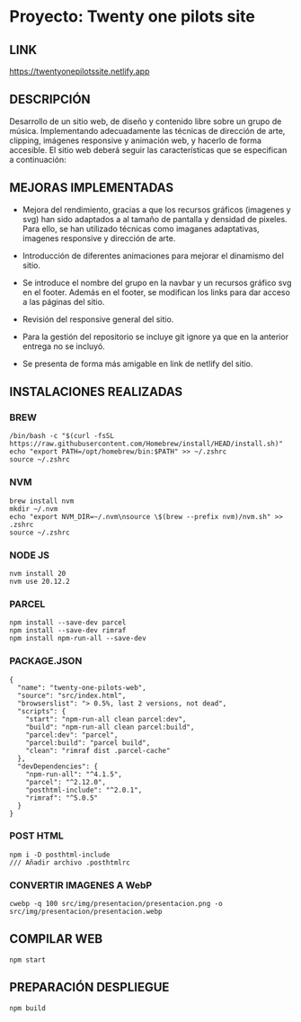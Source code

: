 # Proyecto: Twenty one pilots site

## LINK 

https://twentyonepilotssite.netlify.app

## DESCRIPCIÓN

Desarrollo de un sitio web, de diseño y contenido libre sobre un grupo de música. Implementando adecuadamente las técnicas de dirección de arte, clipping, imágenes responsive y animación web, y hacerlo de forma accesible.
El sitio web deberá seguir las características que se especifican a continuación:


## MEJORAS IMPLEMENTADAS

- Mejora del rendimiento, gracias a que los recursos gráficos (imagenes y svg) han sido adaptados a al tamaño de pantalla y densidad de pixeles. Para ello, se han utilizado técnicas como imaganes adaptativas, imagenes responsive y dirección de arte.
  
- Introducción de diferentes animaciones para mejorar el dinamismo del sitio.
  
- Se introduce el nombre del grupo en la navbar y un recursos gráfico svg en el footer. Además en el footer, se modifican los links para dar acceso a las páginas del sitio.
  
- Revisión del responsive general del sitio.
  
- Para la gestión del repositorio se incluye git ignore ya que en la anterior entrega no se incluyó.
  
- Se presenta de forma más amigable en link de netlify del sitio.

## INSTALACIONES REALIZADAS

### BREW

```text
/bin/bash -c "$(curl -fsSL https://raw.githubusercontent.com/Homebrew/install/HEAD/install.sh)"
echo "export PATH=/opt/homebrew/bin:$PATH" >> ~/.zshrc
source ~/.zshrc

```

### NVM

```text
brew install nvm
mkdir ~/.nvm
echo "export NVM_DIR=~/.nvm\nsource \$(brew --prefix nvm)/nvm.sh" >> .zshrc
source ~/.zshrc

```

### NODE JS

```text
nvm install 20
nvm use 20.12.2
```

### PARCEL

```text
npm install --save-dev parcel
npm install --save-dev rimraf 
npm install npm-run-all --save-dev

```

### PACKAGE.JSON

```text
{
  "name": "twenty-one-pilots-web",
  "source": "src/index.html",
  "browserslist": "> 0.5%, last 2 versions, not dead",
  "scripts": {
    "start": "npm-run-all clean parcel:dev",
    "build": "npm-run-all clean parcel:build",
    "parcel:dev": "parcel", 
    "parcel:build": "parcel build", 
    "clean": "rimraf dist .parcel-cache"
  },
  "devDependencies": {
    "npm-run-all": "^4.1.5",
    "parcel": "^2.12.0",
    "posthtml-include": "^2.0.1",
    "rimraf": "^5.0.5"
  }
}
```

### POST HTML

```text
npm i -D posthtml-include
/// Añadir archivo .posthtmlrc
```

### CONVERTIR IMAGENES A WebP

```text
cwebp -q 100 src/img/presentacion/presentacion.png -o src/img/presentacion/presentacion.webp
```

## COMPILAR WEB

```text
npm start
```

## PREPARACIÓN DESPLIEGUE

```text
npm build
```
